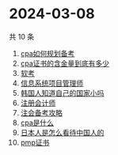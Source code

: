 # 2024-03-08

共 10 条

<!-- BEGIN -->
<!-- 最后更新时间 Fri Mar 08 2024 05:07:28 GMT+0800 (China Standard Time) -->

1. [cpa如何规划备考](https://www.zhihu.com/search?q=cpa%E5%A6%82%E4%BD%95%E8%A7%84%E5%88%92%E5%A4%87%E8%80%83)
1. [cpa证书的含金量到底有多少](https://www.zhihu.com/search?q=cpa%E8%AF%81%E4%B9%A6%E7%9A%84%E5%90%AB%E9%87%91%E9%87%8F%E5%88%B0%E5%BA%95%E6%9C%89%E5%A4%9A%E5%B0%91)
1. [软考](https://www.zhihu.com/search?q=%E8%BD%AF%E8%80%83)
1. [信息系统项目管理师](https://www.zhihu.com/search?q=%E4%BF%A1%E6%81%AF%E7%B3%BB%E7%BB%9F%E9%A1%B9%E7%9B%AE%E7%AE%A1%E7%90%86%E5%B8%88)
1. [韩国人知道自己的国家小吗](https://www.zhihu.com/search?q=%E9%9F%A9%E5%9B%BD%E4%BA%BA%E7%9F%A5%E9%81%93%E8%87%AA%E5%B7%B1%E7%9A%84%E5%9B%BD%E5%AE%B6%E5%B0%8F%E5%90%97)
1. [注册会计师](https://www.zhihu.com/search?q=%E6%B3%A8%E5%86%8C%E4%BC%9A%E8%AE%A1%E5%B8%88)
1. [注会备考攻略](https://www.zhihu.com/search?q=%E6%B3%A8%E4%BC%9A%E5%A4%87%E8%80%83%E6%94%BB%E7%95%A5)
1. [cpa是什么](https://www.zhihu.com/search?q=cpa%E6%98%AF%E4%BB%80%E4%B9%88)
1. [日本人是怎么看待中国人的](https://www.zhihu.com/search?q=%E6%97%A5%E6%9C%AC%E4%BA%BA%E6%98%AF%E6%80%8E%E4%B9%88%E7%9C%8B%E5%BE%85%E4%B8%AD%E5%9B%BD%E4%BA%BA%E7%9A%84)
1. [pmp证书](https://www.zhihu.com/search?q=pmp%E8%AF%81%E4%B9%A6)

<!-- END -->

